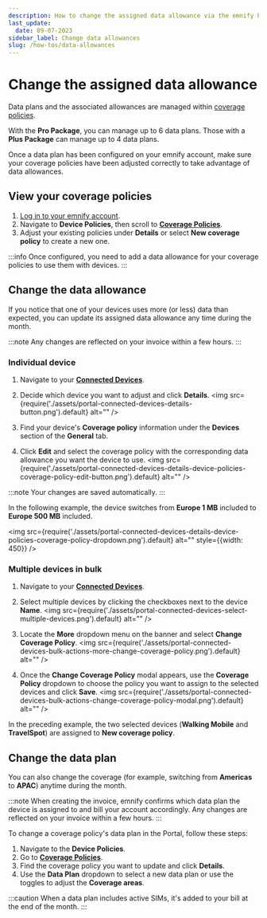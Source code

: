 ```yaml
---
description: How to change the assigned data allowance via the emnify Portal
last_update: 
  date: 09-07-2023
sidebar_label: Change data allowances
slug: /how-tos/data-allowances
---
```


# Change the assigned data allowance

Data plans and the associated allowances are managed within [coverage policies](/portal/device-policies#coverage-policies).

With the **Pro Package**, you can manage up to 6 data plans.
Those with a **Plus Package** can manage up to 4 data plans.

Once a data plan has been configured on your emnify account, make sure your coverage policies have been adjusted correctly to take advantage of data allowances.

## View your coverage policies

1. [Log in to your emnify account](https://portal.emnify.com/sign).
1. Navigate to **Device Policies**, then scroll to [**Coverage Policies**](https://portal.emnify.com/device-policies#coverage-policies).
1. Adjust your existing policies under **Details** or select **New coverage policy** to create a new one.

:::info
Once configured, you need to add a data allowance for your coverage policies to use them with devices.
:::

## Change the data allowance

If you notice that one of your devices uses more (or less) data than expected, you can update its assigned data allowance any time during the month.

:::note
Any changes are reflected on your invoice within a few hours.
:::

### Individual device

1. Navigate to your [**Connected Devices**](https://portal.emnify.com/connected-devices).
1. Decide which device you want to adjust and click **Details**.
<img
  src={require('./assets/portal-connected-devices-details-button.png').default}
  alt=""
/>

1. Find your device's **Coverage policy** information under the **Devices** section of the **General** tab.
1. Click **Edit** and select the coverage policy with the corresponding data allowance you want the device to use.
<img
  src={require('./assets/portal-connected-devices-details-device-policies-coverage-policy-edit-button.png').default}
  alt=""
/>

:::note
Your changes are saved automatically.
:::

In the following example, the device switches from **Europe 1 MB** included to **Europe 500 MB** included.

<img
  src={require('./assets/portal-connected-devices-details-device-policies-coverage-policy-dropdown.png').default}
  alt=""
  style={{width: 450}}
/>

### Multiple devices in bulk

1. Navigate to your [**Connected Devices**](https://portal.emnify.com/connected-devices).
1. Select multiple devices by clicking the checkboxes next to the device **Name**.
<img
  src={require('./assets/portal-connected-devices-select-multiple-devices.png').default}
  alt=""
/>

1. Locate the **More** dropdown menu on the banner and select **Change Coverage Policy**.
<img
  src={require('./assets/portal-connected-devices-bulk-actions-more-change-coverage-policy.png').default}
  alt=""
/>

1. Once the **Change Coverage Policy** modal appears, use the **Coverage Policy** dropdown to choose the policy you want to assign to the selected devices and click **Save**.
<img
  src={require('./assets/portal-connected-devices-bulk-actions-change-coverage-policy-modal.png').default}
  alt=""
/>

In the preceding example, the two selected devices (**Walking Mobile** and **TravelSpot**) are assigned to **New coverage policy**.

## Change the data plan

You can also change the coverage (for example, switching from **Americas** to **APAC**) anytime during the month.

:::note
When creating the invoice, emnify confirms which data plan the device is assigned to and bill your account accordingly.
Any changes are reflected on your invoice within a few hours.
:::

To change a coverage policy's data plan in the Portal, follow these steps:

1. Navigate to the **Device Policies**.
1. Go to [**Coverage Policies**](https://portal.emnify.com/device-policies).
1. Find the coverage policy you want to update and click **Details**.
1. Use the **Data Plan** dropdown to select a new data plan or use the toggles to adjust the **Coverage areas**.

:::caution
When a data plan includes active SIMs, it's added to your bill at the end of the month.
:::
